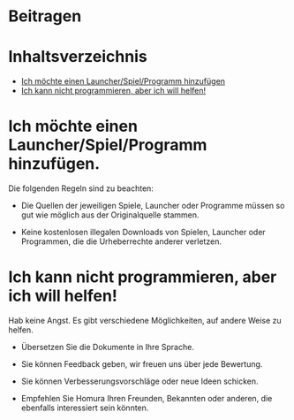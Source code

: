 # Beitragen


# Inhaltsverzeichnis

- [Ich möchte einen Launcher/Spiel/Programm hinzufügen](#ich-möchte-einen-launcherspielprogramm-hinzufügen)
- [Ich kann nicht programmieren, aber ich will helfen!](#ich-kann-nicht-programmieren-aber-ich-will-helfen)

# Ich möchte einen Launcher/Spiel/Programm hinzufügen.

Die folgenden Regeln sind zu beachten:

- Die Quellen der jeweiligen Spiele, Launcher oder Programme müssen so gut wie möglich aus der Originalquelle stammen.

- Keine kostenlosen illegalen Downloads von Spielen, Launcher oder Programmen, die die Urheberrechte anderer verletzen.

# Ich kann nicht programmieren, aber ich will helfen!

Hab keine Angst. Es gibt verschiedene Möglichkeiten, auf andere Weise zu helfen.

- Übersetzen Sie die Dokumente in Ihre Sprache.

- Sie können Feedback geben, wir freuen uns über jede Bewertung.

- Sie können Verbesserungsvorschläge oder neue Ideen schicken.

- Empfehlen Sie Homura Ihren Freunden, Bekannten oder anderen, die ebenfalls interessiert sein könnten.
